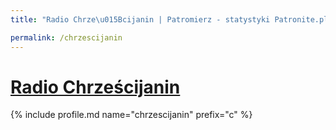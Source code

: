 ```yaml
---
title: "Radio Chrze\u015Bcijanin | Patromierz - statystyki Patronite.pl"

permalink: /chrzescijanin
---
```


# [Radio Chrześcijanin](https://patronite.pl/chrzescijanin)

{% include profile.md name="chrzescijanin" prefix="c" %}
